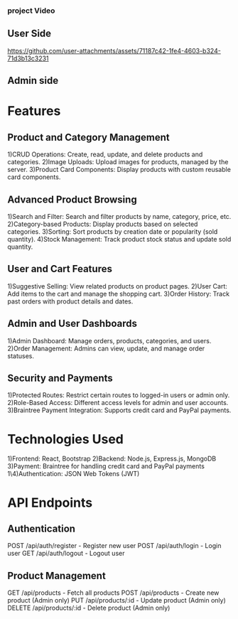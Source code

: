 ### project Video
## User Side
https://github.com/user-attachments/assets/71187c42-1fe4-4603-b324-71d3b13c3231
## Admin side


# Features

## Product and Category Management
1)CRUD Operations: Create, read, update, and delete products and categories.
2)Image Uploads: Upload images for products, managed by the server.
3)Product Card Components: Display products with custom reusable card components.

## Advanced Product Browsing
1)Search and Filter: Search and filter products by name, category, price, etc.
2)Category-based Products: Display products based on selected categories.
3)Sorting: Sort products by creation date or popularity (sold quantity).
4)Stock Management: Track product stock status and update sold quantity.

## User and Cart Features
1)Suggestive Selling: View related products on product pages.
2)User Cart: Add items to the cart and manage the shopping cart.
3)Order History: Track past orders with product details and dates.

## Admin and User Dashboards
1)Admin Dashboard: Manage orders, products, categories, and users.
2)Order Management: Admins can view, update, and manage order statuses.

## Security and Payments
1)Protected Routes: Restrict certain routes to logged-in users or admin only.
2)Role-Based Access: Different access levels for admin and user accounts.
3)Braintree Payment Integration: Supports credit card and PayPal payments.

# Technologies Used


1)Frontend: React, Bootstrap
2)Backend: Node.js, Express.js, MongoDB
3)Payment: Braintree for handling credit card and PayPal payments
1\4)Authentication: JSON Web Tokens (JWT)

# API Endpoints

## Authentication
POST /api/auth/register - Register new user
POST /api/auth/login - Login user
GET /api/auth/logout - Logout user

## Product Management
GET /api/products - Fetch all products
POST /api/products - Create new product (Admin only)
PUT /api/products/:id - Update product (Admin only)
DELETE /api/products/:id - Delete product (Admin only)


